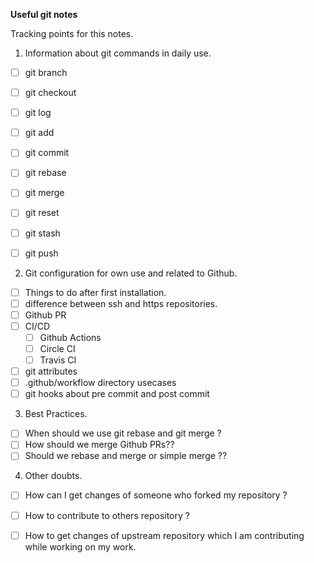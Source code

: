 **Useful git notes**

Tracking points for this notes.

1. Information about git commands in daily use.
  - [ ] git branch
  - [ ] git checkout
  - [ ] git log
  - [ ] git add
  - [ ] git commit
  - [ ] git rebase
  - [ ] git merge
  - [ ] git reset
  - [ ] git stash
  - [ ] git push


2. Git configuration for own use and related to Github.
  - [ ] Things to do after first installation.
  - [ ] difference between ssh and https repositories.
  - [ ] Github PR
  - [ ] CI/CD
    - [ ] Github Actions
    - [ ] Circle CI
    - [ ] Travis CI
  - [ ] git attributes
  - [ ] .github/workflow directory usecases
  - [ ] git hooks about pre commit and post commit
  
3. Best Practices.
- [ ] When should we use git rebase and git merge ?
- [ ] How should we merge Github PRs?? 
- [ ] Should we rebase and merge or simple merge ??

4. Other doubts.
- [ ] How can I get changes of someone who forked my repository ?
- [ ] How to contribute to others repository ?
- [ ] How to get changes of upstream repository which I am contributing while
  working on my work.


